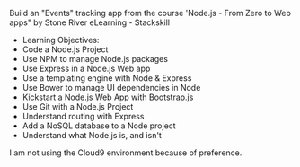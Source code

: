 Build an "Events" tracking app from the course 'Node.js - From Zero to Web apps" by Stone River eLearning - Stackskill

* Learning Objectives:
* Code a Node.js Project
* Use NPM to manage Node.js packages
* Use Express in a Node.js Web app
* Use a templating engine with Node & Express
* Use Bower to manage UI dependencies in Node
* Kickstart a Node.js Web App with Bootstrap.js
* Use Git with a Node.js Project
* Understand routing with Express
* Add a NoSQL database to a Node project
* Understand what Node.js is, and isn't

I am not using the Cloud9 environment because of preference.
